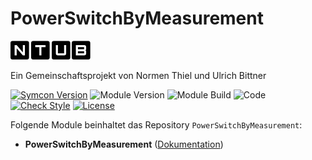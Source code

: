 # PowerSwitchByMeasurement  

[![Image](imgs/ntub_logo.png)](https://github.com/ubittner/)  

Ein Gemeinschaftsprojekt von Normen Thiel und Ulrich Bittner

[![Symcon Version](https://img.shields.io/badge/Symcon_Version-5.3>-red.svg)](https://www.symcon.de/service/dokumentation/entwicklerbereich/sdk-tools/sdk-php/)
![Module Version](https://img.shields.io/badge/Module_Version-1.00-blue.svg)
![Module Build](https://img.shields.io/badge/Module_Build-7-blue.svg)
![Code](https://img.shields.io/badge/Code-PHP-blue.svg)
[![Check Style](https://github.com/ubittner/PowerSwitchByMeasurement/workflows/Check%20Style/badge.svg)](https://github.com/ubittner/PowerSwitchByMeasurement/actions)
[![License](https://img.shields.io/badge/License-CC%20BY--NC--SA%204.0-green.svg)](https://creativecommons.org/licenses/by-nc-sa/4.0/)

Folgende Module beinhaltet das Repository `PowerSwitchByMeasurement`:

- __PowerSwitchByMeasurement__ ([Dokumentation](PowerSwitchByMeasurement))